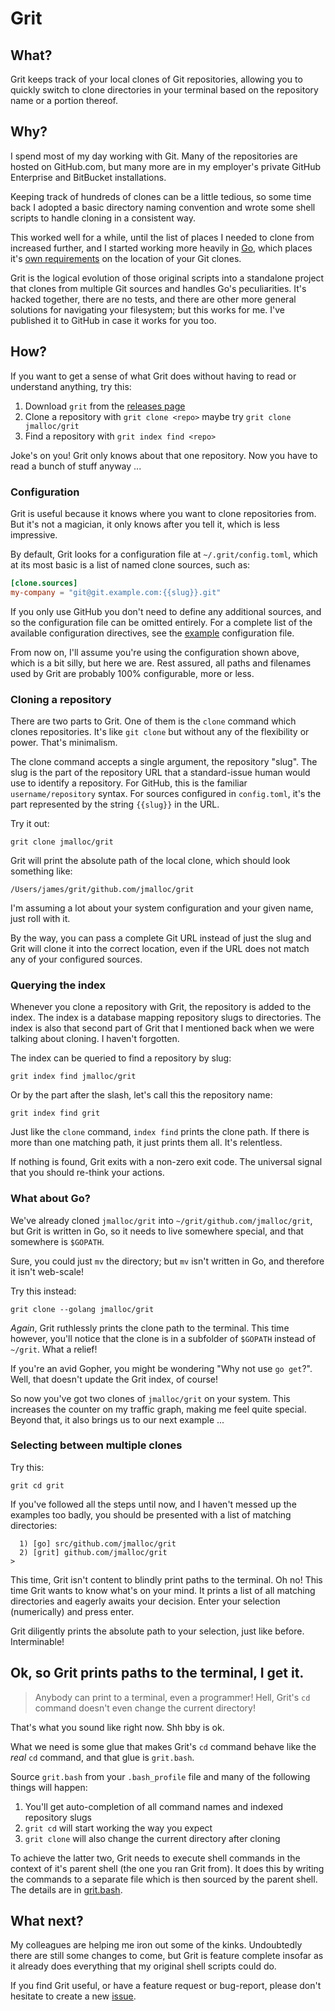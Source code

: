 # Grit

## What?

Grit keeps track of your local clones of Git repositories, allowing you to
quickly switch to clone directories in your terminal based on the repository
name or a portion thereof.

## Why?

I spend most of my day working with Git. Many of the repositories are hosted on
GitHub.com, but many more are in my employer's private GitHub Enterprise and
BitBucket installations.

Keeping track of hundreds of clones can be a little tedious, so some time back
I adopted a basic directory naming convention and wrote some shell scripts to
handle cloning in a consistent way.

This worked well for a while, until the list of places I needed to clone from
increased further, and I started working more heavily in [Go](http://golang.org),
which places it's [own requirements](https://github.com/golang/go/wiki/GOPATH)
on the location of your Git clones.

Grit is the logical evolution of those original scripts into a standalone
project that clones from multiple Git sources and handles Go's peculiarities.
It's hacked together, there are no tests, and there are other more general
solutions for navigating your filesystem; but this works for me. I've published
it to GitHub in case it works for you too.

## How?

If you want to get a sense of what Grit does without having to read or
understand anything, try this:

1. Download `grit` from the [releases page](https://github.com/jmalloc/grit/releases)
1. Clone a repository with `grit clone <repo>` maybe try `grit clone jmalloc/grit`
1. Find a repository with `grit index find <repo>`

Joke's on you! Grit only knows about that one repository. Now you have to read
a bunch of stuff anyway ...

### Configuration

Grit is useful because it knows where you want to clone repositories from. But
it's not a magician, it only knows after you tell it, which is less impressive.

By default, Grit looks for a configuration file at `~/.grit/config.toml`, which
at its most basic is a list of named clone sources, such as:

```toml
[clone.sources]
my-company = "git@git.example.com:{{slug}}.git"
```

If you only use GitHub you don't need to define any additional sources, and so
the configuration file can be omitted entirely. For a complete list of the
available configuration directives, see the [example](etc/example.toml)
configuration file.

From now on, I'll assume you're using the configuration shown above, which is a
bit silly, but here we are. Rest assured, all paths and filenames used by Grit
are probably 100% configurable, more or less.

### Cloning a repository

There are two parts to Grit. One of them is the `clone` command which clones
repositories. It's like `git clone` but without any of the flexibility or power.
That's minimalism.

The clone command accepts a single argument, the repository "slug". The slug
is the part of the repository URL that a standard-issue human would use to
identify a repository. For GitHub, this is the familiar `username/repository`
syntax. For sources configured in `config.toml`, it's the part represented
by the string `{{slug}}` in the URL.

Try it out:

    grit clone jmalloc/grit

Grit will print the absolute path of the local clone, which should look
something like:

    /Users/james/grit/github.com/jmalloc/grit

I'm assuming a lot about your system configuration and your given name, just
roll with it.

By the way, you can pass a complete Git URL instead of just the slug and Grit
will clone it into the correct location, even if the URL does not match any of
your configured sources.

### Querying the index

Whenever you clone a repository with Grit, the repository is added to the index.
The index is a database mapping repository slugs to directories. The index is
also that second part of Grit that I mentioned back when we were talking about
cloning. I haven't forgotten.

The index can be queried to find a repository by slug:

    grit index find jmalloc/grit

Or by the part after the slash, let's call this the repository name:

    grit index find grit

Just like the `clone` command, `index find` prints the clone path. If there is
more than one matching path, it just prints them all. It's relentless.

If nothing is found, Grit exits with a non-zero exit code. The universal signal
that you should re-think your actions.

### What about Go?

We've already cloned `jmalloc/grit` into `~/grit/github.com/jmalloc/grit`, but
Grit is written in Go, so it needs to live somewhere special, and that somewhere
is `$GOPATH`.

Sure, you could just `mv` the directory; but `mv` isn't written in Go, and
therefore it isn't web-scale!

Try this instead:

    grit clone --golang jmalloc/grit

*Again*, Grit ruthlessly prints the clone path to the terminal. This time
however, you'll notice that the clone is in a subfolder of `$GOPATH` instead of
`~/grit`. What a relief!

If you're an avid Gopher, you might be wondering "Why not use `go get`?". Well,
that doesn't update the Grit index, of course!

So now you've got two clones of `jmalloc/grit` on your system. This increases
the counter on my traffic graph, making me feel quite special. Beyond that, it
also brings us to our next example ...

### Selecting between multiple clones

Try this:

    grit cd grit

If you've followed all the steps until now, and I haven't messed up the examples
too badly, you should be presented with a list of matching directories:

      1) [go] src/github.com/jmalloc/grit
      2) [grit] github.com/jmalloc/grit
    >

This time, Grit isn't content to blindly print paths to the terminal. Oh no!
This time Grit wants to know what's on your mind. It prints a list of all
matching directories and eagerly awaits your decision. Enter your selection
(numerically) and press enter.

Grit diligently prints the absolute path to your selection, just like before.
Interminable!

## Ok, so Grit prints paths to the terminal, I get it.

> Anybody can print to a terminal, even a programmer!
> Hell, Grit's `cd` command doesn't even change the current directory!

That's what you sound like right now. Shh bby is ok.

What we need is some glue that makes Grit's `cd` command behave like the *real*
`cd` command, and that glue is `grit.bash`.

Source `grit.bash` from your `.bash_profile` file and many of the following
things will happen:

1. You'll get auto-completion of all command names and indexed repository slugs
1. `grit cd` will start working the way you expect
1. `grit clone` will also change the current directory after cloning

To achieve the latter two, Grit needs to execute shell commands in the context
of it's parent shell (the one you ran Grit from). It does this by writing the
commands to a separate file which is then sourced by the parent shell. The
details are in [grit.bash](etc/grit.bash).

## What next?

My colleagues are helping me iron out some of the kinks. Undoubtedly there are
still some changes to come, but Grit is feature complete insofar as it already
does everything that my original shell scripts could do.

If you find Grit useful, or have a feature request or bug-report, please don't
hesitate to create a new [issue](https://github.com/jmalloc/grit/issues).
